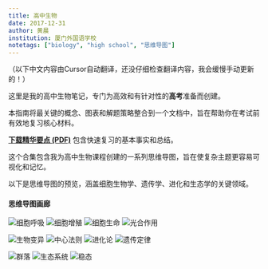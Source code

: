 ```yaml
---
title: 高中生物
date: 2017-12-31
author: 黄晨
institution: 厦门外国语学校
notetags: ["biology", "high school", "思维导图"]
---
```


（以下中文内容由Cursor自动翻译，还没仔细检查翻译内容，我会缓慢手动更新的！）

这里是我的高中生物笔记，专门为高效和有针对性的**高考**准备而创建。

本指南将最关键的概念、图表和解题策略整合到一个文档中，旨在帮助你在考试前有效地复习核心材料。

[**下载精华要点 (PDF)**](/notes/high-school-biology/pdf/biology-golden-nuggets.pdf) 包含快速复习的基本事实和总结。

这个合集包含我为高中生物课程创建的一系列思维导图，旨在使复杂主题更容易可视化和记忆。

以下是思维导图的预览，涵盖细胞生物学、遗传学、进化和生态学的关键领域。

#### 思维导图画廊

![细胞呼吸](./images/mindmap_cell-respiration.jpeg)
![细胞增殖](./images/mindmap_cell-proliferation.jpeg)
![细胞生命](./images/mindmap_cell-life.jpeg)
![光合作用](./images/mindmap_photosynthesis.jpeg)

![生物变异](./images/mindmap_biomutation.jpeg)
![中心法则](./images/mindmap_central-dogma.jpeg)
![进化论](./images/mindmap_evolution-theory.jpeg)
![遗传定律](./images/mindmap_laws-of-heredity.jpeg)

![群落](./images/mindmap_community.jpeg)
![生态系统](./images/mindmap_ecosystem.jpeg)
![稳态](./images/mindmap_homeostasis.jpeg)

